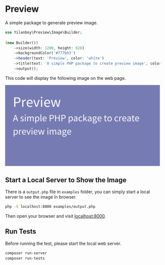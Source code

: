 # Preview

A simple package to generate preview image.

```php
use Yilanboy\Preview\Image\Builder;

(new Builder())
    ->size(width: 1200, height: 628)
    ->backgroundColor('#777bb3')
    ->header(text: 'Preview', color: 'white')
    ->title(text: 'A simple PHP package to create preview image', color: 'white')
    ->output();
```

This code will display the following image on the web page.

![preview](images/preview.png)

## Start a Local Server to Show the Image

There is a `output.php` file in `examples` folder, you can simply start a local server to see the image in browser.

```bash
php -S localhost:8000 examples/output.php
```

Then open your browser and visit [localhost:8000](http://localhost:8000).

## Run Tests

Before running the test, please start the local web server.

```bash
composer run-server
composer run-tests
```
